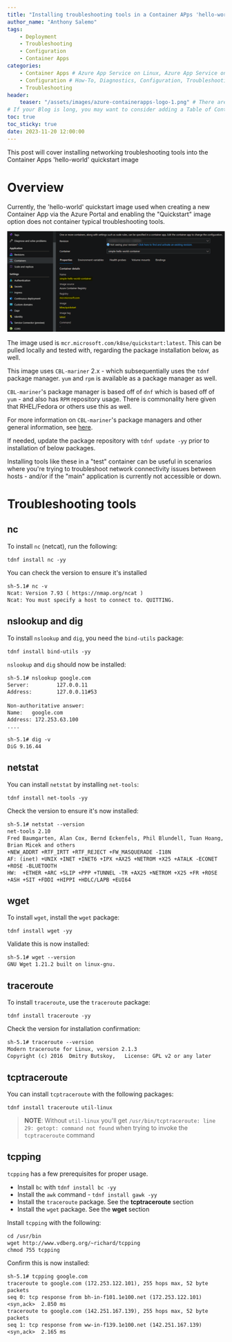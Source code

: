 ```yaml
---
title: "Installing troubleshooting tools in a Container APps 'hello-world' image"
author_name: "Anthony Salemo"
tags:
    - Deployment
    - Troubleshooting
    - Configuration
    - Container Apps
categories:
    - Container Apps # Azure App Service on Linux, Azure App Service on Windows, Function App, Azure VM, Azure SDK
    - Configuration # How-To, Diagnostics, Configuration, Troubleshooting, Performance
    - Troubleshooting
header:
    teaser: "/assets/images/azure-containerapps-logo-1.png" # There are multiple logos that can be used in "/assets/images" if you choose to add one.
# If your Blog is long, you may want to consider adding a Table of Contents by adding the following two settings.
toc: true
toc_sticky: true
date: 2023-11-20 12:00:00
---
```


This post will cover installing networking troubleshooting tools into the Container Apps 'hello-world' quickstart image

# Overview
Currently, the 'hello-world' quickstart image used when creating a new Container App via the Azure Portal and enabling the "Quickstart" image option does not container typical troubleshooting tools. 

![Quickstart image](/media/2023/11/aca-troubleshooting-tools-1.png)

The image used is `mcr.microsoft.com/k8se/quickstart:latest`. This can be pulled locally and tested with, regarding the package installation below, as well.


This image uses `CBL-mariner` 2.x - which subsequentially uses the `tdnf` package manager. `yum` and `rpm` is available as a package manager as well.

`CBL-mariner`'s package manager is based off of `dnf` which is based off of `yum` - and also has `RPM` repository usage. There is commonality here given that RHEL/Fedora or others use this as well.

For more information on `CBL-mariner`'s package managers and other general information, see [here](https://microsoft.github.io/CBL-Mariner/docs/#package-management-overview).

If needed, update the package repository with `tdnf update -yy` prior to installation of below packages.

Installing tools like these in a "test" container can be useful in scenarios where you're trying to troubleshoot network connectivity issues between hosts - and/or if the "main" application is currently not accessible or down.

# Troubleshooting tools
## nc
To install `nc` (netcat), run the following:

```
tdnf install nc -yy
```

You can check the version to ensure it's installed
```
sh-5.1# nc -v
Ncat: Version 7.93 ( https://nmap.org/ncat )
Ncat: You must specify a host to connect to. QUITTING.
```

## nslookup and dig
To install `nslookup` and `dig`, you need the `bind-utils` package:

```
tdnf install bind-utils -yy
```

`nslookup` and `dig` should now be installed:

```
sh-5.1# nslookup google.com                                                                                                                                          
Server:         127.0.0.11
Address:        127.0.0.11#53

Non-authoritative answer:
Name:   google.com
Address: 172.253.63.100
....
```

```
sh-5.1# dig -v                                                                                                                                                       
DiG 9.16.44
```

## netstat
You can install `netstat` by installing `net-tools`:

```
tdnf install net-tools -yy
```

Check the version to ensure it's now installed:

```
sh-5.1# netstat --version
net-tools 2.10
Fred Baumgarten, Alan Cox, Bernd Eckenfels, Phil Blundell, Tuan Hoang, Brian Micek and others
+NEW_ADDRT +RTF_IRTT +RTF_REJECT +FW_MASQUERADE -I18N
AF: (inet) +UNIX +INET +INET6 +IPX +AX25 +NETROM +X25 +ATALK -ECONET +ROSE -BLUETOOTH
HW:  +ETHER +ARC +SLIP +PPP +TUNNEL -TR +AX25 +NETROM +X25 +FR +ROSE +ASH +SIT +FDDI +HIPPI +HDLC/LAPB +EUI64
```

## wget
To install `wget`, install the `wget` package:

```
tdnf install wget -yy
```

Validate this is now installed:

```
sh-5.1# wget --version
GNU Wget 1.21.2 built on linux-gnu.
```

## traceroute
To install `traceroute`, use the `traceroute` package:

```
tdnf install traceroute -yy
```

Check the version for installation confirmation:

```
sh-5.1# traceroute --version
Modern traceroute for Linux, version 2.1.3
Copyright (c) 2016  Dmitry Butskoy,   License: GPL v2 or any later
```

## tcptraceroute
You can install `tcptraceroute` with the following packages:

```
tdnf install traceroute util-linux
```

> **NOTE**: Without `util-linux` you'll get `/usr/bin/tcptraceroute: line 29: getopt: command not found` when trying to invoke the `tcptraceroute` command

## tcpping
`tcpping` has a few prerequisites for proper usage.

- Install `bc` with `tdnf install bc -yy`
- Install the `awk` command - `tdnf install gawk -yy`
- Install the `traceroute` package. See the **tcptraceroute** section
- Install the `wget` package. See the **wget** section

Install `tcpping` with the following:

```
cd /usr/bin
wget http://www.vdberg.org/~richard/tcpping
chmod 755 tcpping
```

Confirm this is now installed:

```
sh-5.1# tcpping google.com
traceroute to google.com (172.253.122.101), 255 hops max, 52 byte packets
seq 0: tcp response from bh-in-f101.1e100.net (172.253.122.101) <syn,ack>  2.850 ms
traceroute to google.com (142.251.167.139), 255 hops max, 52 byte packets
seq 1: tcp response from ww-in-f139.1e100.net (142.251.167.139) <syn,ack>  2.165 ms
```
